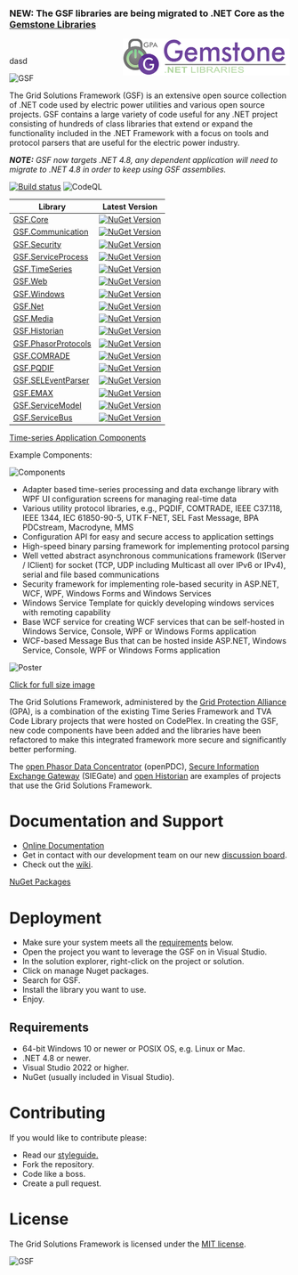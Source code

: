 
### NEW: The GSF libraries are being migrated to .NET Core as the [Gemstone Libraries](https://github.com/gemstone)

[<img src ="https://github.com/gemstone/gemtem/raw/master/docs/img/gemstone-wide-600.png" width="300" height="66" align="right">](https://github.com/gemstone)
<br/>



dasd


![GSF](https://gridprotectionalliance.org/images/products/ProductTitles75/GSF.png)

The Grid Solutions Framework (GSF) is an extensive open source collection of .NET code used by electric power utilities and various open source projects. GSF contains a large variety of code useful for any .NET project consisting of hundreds of class libraries that extend or expand the functionality included in the .NET Framework with a focus on tools and protocol parsers that are useful for the electric power industry.

_**NOTE:** GSF now targets .NET 4.8, any dependent application will need to migrate to .NET 4.8 in order to keep using GSF assemblies._

[![Build status](https://ci.appveyor.com/api/projects/status/oqyrl84ufu7bbhnm?svg=true)](https://ci.appveyor.com/project/ritchiecarroll/gsf)
![CodeQL](https://github.com/GridProtectionAlliance/gsf/workflows/CodeQL/badge.svg)

| Library | Latest  Version |
| ------- | --------------- |
| [GSF.Core](https://www.gridprotectionalliance.org/NightlyBuilds/GridSolutionsFramework/Help/html/R_Project_GridSolutionsFramework.htm) | [![NuGet Version](https://img.shields.io/nuget/vpre/GSF.Core)](https://www.nuget.org/packages/GSF.Core/) |
| [GSF.Communication](https://www.gridprotectionalliance.org/NightlyBuilds/GridSolutionsFramework/Help/html/N_GSF_Communication.htm) | [![NuGet Version](https://img.shields.io/nuget/vpre/GSF.Communication)](https://www.nuget.org/packages/GSF.Communication/) |
| [GSF.Security](https://www.gridprotectionalliance.org/NightlyBuilds/GridSolutionsFramework/Help/html/N_GSF_Security.htm) | [![NuGet Version](https://img.shields.io/nuget/vpre/GSF.Security)](https://www.nuget.org/packages/GSF.Security/) |
| [GSF.ServiceProcess](https://www.gridprotectionalliance.org/NightlyBuilds/GridSolutionsFramework/Help/html/N_GSF_ServiceProcess.htm) | [![NuGet Version](https://img.shields.io/nuget/vpre/GSF.ServiceProcess)](https://www.nuget.org/packages/GSF.ServiceProcess/) |
| [GSF.TimeSeries](https://www.gridprotectionalliance.org/NightlyBuilds/GridSolutionsFramework/Help/html/R_Project_GridSolutionsFramework.htm) | [![NuGet Version](https://img.shields.io/nuget/vpre/GSF.TimeSeries)](https://www.nuget.org/packages/GSF.TimeSeries/) |
| [GSF.Web](https://www.gridprotectionalliance.org/NightlyBuilds/GridSolutionsFramework/Help/html/R_Project_GridSolutionsFramework.htm) | [![NuGet Version](https://img.shields.io/nuget/vpre/GSF.Web)](https://www.nuget.org/packages/GSF.Web/) |
| [GSF.Windows](https://www.gridprotectionalliance.org/NightlyBuilds/GridSolutionsFramework/Help/html/N_GSF_Windows.htm) | [![NuGet Version](https://img.shields.io/nuget/vpre/GSF.Windows)](https://www.nuget.org/packages/GSF.Windows/) |
| [GSF.Net](https://www.gridprotectionalliance.org/NightlyBuilds/GridSolutionsFramework/Help/html/R_Project_GridSolutionsFramework.htm) | [![NuGet Version](https://img.shields.io/nuget/vpre/GSF.Net)](https://www.nuget.org/packages/GSF.Net/) |
| [GSF.Media](https://www.gridprotectionalliance.org/NightlyBuilds/GridSolutionsFramework/Help/html/R_Project_GridSolutionsFramework.htm) | [![NuGet Version](https://img.shields.io/nuget/vpre/GSF.Media)](https://www.nuget.org/packages/GSF.Media/) |
| [GSF.Historian](https://www.gridprotectionalliance.org/NightlyBuilds/GridSolutionsFramework/Help/html/R_Project_GridSolutionsFramework.htm) | [![NuGet Version](https://img.shields.io/nuget/vpre/GSF.Historian)](https://www.nuget.org/packages/GSF.Historian/) |
| [GSF.PhasorProtocols](https://www.gridprotectionalliance.org/NightlyBuilds/GridSolutionsFramework/Help/html/R_Project_GridSolutionsFramework.htm) | [![NuGet Version](https://img.shields.io/nuget/vpre/GSF.PhasorProtocols)](https://www.nuget.org/packages/GSF.PhasorProtocols/) |
| [GSF.COMRADE](https://www.gridprotectionalliance.org/NightlyBuilds/GridSolutionsFramework/Help/html/N_GSF_COMTRADE.htm) | [![NuGet Version](https://img.shields.io/nuget/vpre/GSF.COMTRADE)](https://www.nuget.org/packages/GSF.COMTRADE/) |
| [GSF.PQDIF](https://www.gridprotectionalliance.org/NightlyBuilds/GridSolutionsFramework/Help/html/R_Project_GridSolutionsFramework.htm) | [![NuGet Version](https://img.shields.io/nuget/vpre/GSF.PQDIF)](https://www.nuget.org/packages/GSF.PQDIF/) |
| [GSF.SELEventParser](https://www.gridprotectionalliance.org/NightlyBuilds/GridSolutionsFramework/Help/html/N_GSF_SELEventParser.htm) | [![NuGet Version](https://img.shields.io/nuget/vpre/GSF.SELEventParser)](https://www.nuget.org/packages/GSF.SELEventParser/) |
| [GSF.EMAX](https://www.gridprotectionalliance.org/NightlyBuilds/GridSolutionsFramework/Help/html/N_GSF_EMAX.htm) | [![NuGet Version](https://img.shields.io/nuget/vpre/GSF.EMAX)](https://www.nuget.org/packages/GSF.EMAX/) |
| [GSF.ServiceModel](https://www.gridprotectionalliance.org/NightlyBuilds/GridSolutionsFramework/Help/html/N_GSF_ServiceModel.htm) | [![NuGet Version](https://img.shields.io/nuget/vpre/GSF.ServiceModel)](https://www.nuget.org/packages/GSF.ServiceModel/) |
| [GSF.ServiceBus](https://www.gridprotectionalliance.org/NightlyBuilds/GridSolutionsFramework/Help/html/N_GSF_ServiceBus.htm) | [![NuGet Version](https://img.shields.io/nuget/vpre/GSF.ServiceBus)](https://www.nuget.org/packages/GSF.ServiceBus/) |

[Time-series Application Components](http://www.gridprotectionalliance.org/docs/products/gsf/tsl-components-2015.pdf)

Example Components:

![Components](http://raw.github.com/GridProtectionAlliance/gsf/master/Source/Documentation/Images/GSF%20components%20(small).png)

* Adapter based time-series processing and data exchange library with WPF UI configuration screens for managing real-time data
* Various utility protocol libraries, e.g., PQDIF, COMTRADE, IEEE C37.118, IEEE 1344, IEC 61850-90-5, UTK F-NET, SEL Fast Message, BPA PDCstream, Macrodyne, MMS
* Configuration API for easy and secure access to application settings
* High-speed binary parsing framework for implementing protocol parsing
* Well vetted abstract asynchronous communications framework (IServer / IClient) for socket (TCP, UDP including Multicast all over IPv6 or IPv4), serial and file based communications
* Security framework for implementing role-based security in ASP.NET, WCF, WPF, Windows Forms and Windows Services
* Windows Service Template for quickly developing windows services with remoting capability
* Base WCF service for creating WCF services that can be self-hosted in Windows Service, Console, WPF or Windows Forms application
* WCF-based Message Bus that can be hosted inside ASP.NET, Windows Service, Console, WPF or Windows Forms application

![Poster](http://raw.github.com/GridProtectionAlliance/gsf/master/Source/Documentation/Images/GSF%20Poster%20(small).png)

[Click for full size image](http://raw.github.com/GridProtectionAlliance/gsf/master/Source/Documentation/Images/GSF%20Poster%20(4x3).png)

The Grid Solutions Framework, administered by the [Grid Protection Alliance](https://www.gridprotectionalliance.org/) (GPA), is a combination of the existing Time Series Framework and TVA Code Library projects that were hosted on CodePlex.  In creating the GSF, new code components have been added and the libraries have been refactored to make this integrated framework more secure and significantly better performing.

The [open Phasor Data Concentrator](https://github.com/GridProtectionAlliance/openPDC) (openPDC), [Secure Information Exchange Gateway](https://github.com/GridProtectionAlliance/SIEGate) (SIEGate) and [open Historian](https://github.com/GridProtectionAlliance/openHistorian) are examples of projects that use the Grid Solutions Framework.

# Documentation and Support

* [Online Documentation](https://www.gridprotectionalliance.org/NightlyBuilds/GridSolutionsFramework/Help/)
* Get in contact with our development team on our new [discussion board](http://discussions.gridprotectionalliance.org/c/gpa-products/gsf).
* Check out the [wiki](https://gridprotectionalliance.org/wiki/doku.php?id=gsf:overview).

[NuGet Packages](https://www.nuget.org/packages?q=%22Grid+Solutions+Framework%22)

# Deployment

* Make sure your system meets all the [requirements](#requirements) below.
* Open the project you want to leverage the GSF on in Visual Studio.
* In the solution explorer, right-click on the project or solution.
* Click on manage Nuget packages.
* Search for GSF.
* Install the library you want to use.
* Enjoy.


## Requirements

* 64-bit Windows 10 or newer or POSIX OS, e.g. Linux or Mac.
* .NET 4.8 or newer.
* Visual Studio 2022 or higher.
* NuGet (usually included in Visual Studio).

# Contributing
If you would like to contribute please:

* Read our [styleguide.](https://www.gridprotectionalliance.org/docs/GPA_Coding_Guidelines_2011_03.pdf)
* Fork the repository.
* Code like a boss.
* Create a pull request.
 
# License
The Grid Solutions Framework is licensed under the [MIT license](https://opensource.org/licenses/MIT).

![GSF](http://www.gridprotectionalliance.org/images/technology/GSF.png)
